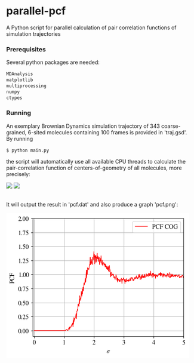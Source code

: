 # parallel-pcf
A Python script for parallel calculation of pair correlation functions of simulation trajectories


### Prerequisites
Several python packages are needed:
```
MDAnalysis
matplotlib
multiprocessing
numpy
ctypes
```

### Running

An exemplary Brownian Dynamics simulation trajectory of
343 coarse-grained, 6-sited molecules containing 100 frames
is provided in 'traj.gsd'. By running

```
$ python main.py
```
the script will automatically use all available CPU threads
to calculate the pair-correlation function of centers-of-geometry
of all molecules, more precisely:

<img src="https://render.githubusercontent.com/render/math?math=g(r)%20%3D%20%20%5Cfrac%7B1%7D%7B%5Crho%20N%7D%20%5Cleft%5Clangle%20%5Csum_%7Bm%3D1%7D%5E%7BN%7D%20%20%5Csum_%7Bn%5Cneq%20m%7D%5E%7BN%7D%20%5Cdelta%20%5Cleft%5B%20%5Cboldsymbol%7Br%7D%20-%20%5Cleft(%20%5Cboldsymbol%7Br%7D_m%20-%20%5Cboldsymbol%7Br%7D_n%20%5Cright)%20%5Cright%5D%20%5Cright%5Crangle">

<img src="https://render.githubusercontent.com/render/math?math=%3D%20%20%5Cfrac%7B1%7D%7B%5Cfrac%7B4%20%5Cpi%7D%7B3%7D%20%5Cleft((r%2B%5CDelta%20r)%5E3-r%5E3%5Cright)%7D%20%20%5Cfrac%7B1%7D%7B%5Crho_i%20N_i%7D%20%5Csum_%7Bm%3D1%7D%5E%7BN%7D%20%5Csum_%7Bn%5Cneq%20m%7D%5E%7BN%7D%20%5Cleft%5C%7B%20%5Cbegin%7Barray%7D%7Blr%7D%201%20%26%20%20%5Ctext%7Bif%7D%20%20%5C%2C%20%5C%2C%20%5C%2C%20%7C%20%5Cboldsymbol%7Br%7D_m%20-%20%5Cboldsymbol%7Br%7D_n%7C%20%5Cin%20%5Br%2Cr%2B%5CDelta%20r%5D%20%5C%5C%200%20%26%20%20%5Ctext%7Belse%7D%20%5C%2C%20%5C%2C%20%5C%2C%20%5C%2C%20%20%5C%2C%20%20%5C%2C%20%5C%2C%20%5C%2C%20%5C%2C%20%5C%2C%20%5C%2C%20%5C%2C%20%5C%2C%20%5C%2C%20%5C%2C%20%5C%2C%20%5C%2C%20%5C%2C%20%20%20%5C%2C%20%5C%2C%20%5C%2C%20%5C%2C%20%5C%2C%20%5C%2C%20%5C%2C%20%5C%2C%20%5C%2C%20%5C%2C%20%5C%2C%20%5C%2C%20%5Cend%7Barray%7D%20%5Cright.">

\
It will output the result in 'pcf.dat' and also produce a graph 'pcf.png':

![pcf](./pcf.png)
